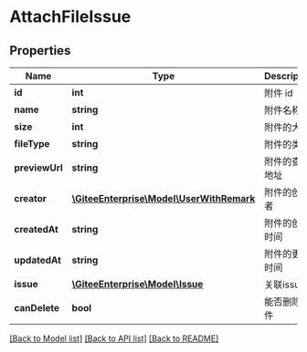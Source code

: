 # AttachFileIssue

## Properties

Name | Type | Description | Notes
------------ | ------------- | ------------- | -------------
**id** | **int** | 附件 id | [optional] 
**name** | **string** | 附件名称 | [optional] 
**size** | **int** | 附件的大小 | [optional] 
**fileType** | **string** | 附件的类型 | [optional] 
**previewUrl** | **string** | 附件的查看地址 | [optional] 
**creator** | [**\GiteeEnterprise\Model\UserWithRemark**](UserWithRemark.md) | 附件的创建者 | [optional] 
**createdAt** | **string** | 附件的创建时间 | [optional] 
**updatedAt** | **string** | 附件的更新时间 | [optional] 
**issue** | [**\GiteeEnterprise\Model\Issue**](Issue.md) | 关联issue | [optional] 
**canDelete** | **bool** | 能否删除附件 | [optional] 

[[Back to Model list]](../../README.md#documentation-for-models) [[Back to API list]](../../README.md#documentation-for-api-endpoints) [[Back to README]](../../README.md)


